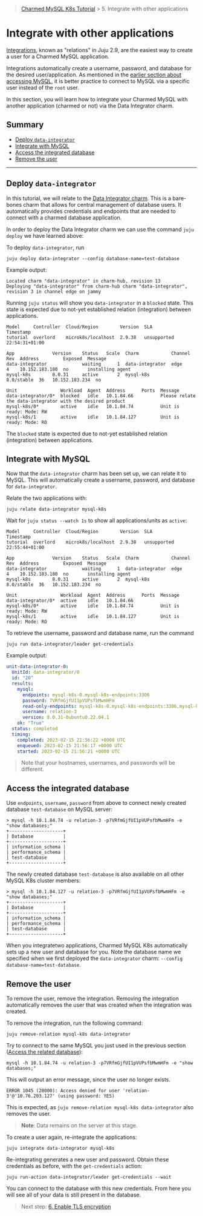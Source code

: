 > [Charmed MySQL K8s Tutorial](/t/9677) > 5. Integrate with other applications

# Integrate with other applications

[Integrations](https://juju.is/docs/sdk/integration), known as "relations" in Juju 2.9, are the easiest way to create a user for a Charmed MySQL application. 

Integrations automatically create a username, password, and database for the desired user/application. As mentioned in the [earlier section about accessing MySQL](/t/9912#access-mysql-via-the-mysql-client), it is better practice to connect to MySQL via a specific user instead of the `root` user.

In this section, you will learn how to integrate your Charmed MySQL with another application (charmed or not) via the Data Integrator charm. 

## Summary
* [Deploy `data-integrator`](#deploy-data-integrator)
* [Integrate with MySQL](#integrate-with-mysql)
* [Access the integrated database](#access-the-integrated-database)
* [Remove the user](#remove-the-user)

---

## Deploy `data-integrator`

In this tutorial, we will relate to the [Data Integrator charm](https://charmhub.io/data-integrator). This is a bare-bones charm that allows for central management of database users. It automatically provides credentials and endpoints that are needed to connect with a charmed database application.

 In order to deploy the Data Integrator charm we can use the command `juju deploy` we have learned above:

To deploy `data-integrator`, run

```shell
juju deploy data-integrator --config database-name=test-database
```

Example output:
```shell
Located charm "data-integrator" in charm-hub, revision 13
Deploying "data-integrator" from charm-hub charm "data-integrator", revision 3 in channel edge on jammy
```

Running `juju status` will show you `data-integrator` in a `blocked` state. This state is expected due to not-yet established relation (integration) between applications.
```shell
Model     Controller  Cloud/Region        Version  SLA          Timestamp
tutorial  overlord    microk8s/localhost  2.9.38   unsupported  22:54:31+01:00

App              Version    Status   Scale  Charm            Channel     Rev  Address         Exposed  Message
data-integrator             waiting      1  data-integrator  edge        4    10.152.183.180  no       installing agent
mysql-k8s        8.0.31     active       2  mysql-k8s        8.0/stable  36   10.152.183.234  no       

Unit                Workload  Agent  Address      Ports  Message
data-integrator/0*  blocked   idle   10.1.84.66          Please relate the data-integrator with the desired product
mysql-k8s/0*        active    idle   10.1.84.74          Unit is ready: Mode: RW
mysql-k8s/1         active    idle   10.1.84.127         Unit is ready: Mode: RO
```
The `blocked` state is expected due to not-yet established relation (integration) between applications.

## Integrate with MySQL

Now that the `data-integrator` charm has been set up, we can relate it to MySQL. This will automatically create a username, password, and database for `data-integrator`.

Relate the two applications with:
```shell
juju relate data-integrator mysql-k8s
```

Wait for `juju status --watch 1s` to show all applications/units as `active`:
```shell
Model     Controller  Cloud/Region        Version  SLA          Timestamp
tutorial  overlord    microk8s/localhost  2.9.38   unsupported  22:55:44+01:00

App              Version    Status   Scale  Charm            Channel     Rev  Address         Exposed  Message
data-integrator             waiting      1  data-integrator  edge        4    10.152.183.180  no       installing agent
mysql-k8s        8.0.31     active       2  mysql-k8s        8.0/stable  36   10.152.183.234  no       

Unit                Workload  Agent  Address      Ports  Message
data-integrator/0*  active    idle   10.1.84.66          
mysql-k8s/0*        active    idle   10.1.84.74          Unit is ready: Mode: RW
mysql-k8s/1         active    idle   10.1.84.127         Unit is ready: Mode: RO
```

To retrieve the username, password and database name, run the command
```shell
juju run data-integrator/leader get-credentials
```

Example output:
```yaml
unit-data-integrator-0:
  UnitId: data-integrator/0
  id: "20"
  results:
    mysql:
      endpoints: mysql-k8s-0.mysql-k8s-endpoints:3306
      password: 7VRfmGjfUI1pVUPsfbMwmHFm
      read-only-endpoints: mysql-k8s-0.mysql-k8s-endpoints:3306,mysql-k8s-1.mysql-k8s-endpoints:3306
      username: relation-3
      version: 8.0.31-0ubuntu0.22.04.1
    ok: "True"
  status: completed
  timing:
    completed: 2023-02-15 21:56:22 +0000 UTC
    enqueued: 2023-02-15 21:56:17 +0000 UTC
    started: 2023-02-15 21:56:21 +0000 UTC
```
> Note that your hostnames, usernames, and passwords will be different.

## Access the integrated database

Use `endpoints`, `username`, `password` from above to connect newly created database `test-database` on MySQL server:
```shell
> mysql -h 10.1.84.74 -u relation-3 -p7VRfmGjfUI1pVUPsfbMwmHFm -e "show databases;"
+--------------------+
| Database           |
+--------------------+
| information_schema |
| performance_schema |
| test-database      |
+--------------------+

```

The newly created database `test-database` is also available on all other MySQL K8s cluster members:
```shell
> mysql -h 10.1.84.127 -u relation-3 -p7VRfmGjfUI1pVUPsfbMwmHFm -e "show databases;"
+--------------------+
| Database           |
+--------------------+
| information_schema |
| performance_schema |
| test-database      |
+--------------------+
```

When you integratetwo applications, Charmed MySQL K8s automatically sets up a new user and database for you. Note the database name we specified when we first deployed the `data-integrator` charm: `--config database-name=test-database`.

## Remove the user
To remove the user, remove the integration. Removing the integration automatically removes the user that was created when the integration was created. 

To remove the integration, run the following command:
```shell
juju remove-relation mysql-k8s data-integrator
```

Try to connect to the same MySQL you just used in the previous section ([Access the related database](#access-the-related-database)):
```shell
mysql -h 10.1.84.74 -u relation-3 -p7VRfmGjfUI1pVUPsfbMwmHFm -e "show databases;"
```

This will output an error message, since the user no longer exists.
```shell
ERROR 1045 (28000): Access denied for user 'relation-3'@'10.76.203.127' (using password: YES)
``` 
This is expected, as `juju remove-relation mysql-k8s data-integrator` also removes the user.

> **Note**: Data remains on the server at this stage.

To create a user again, re-integrate the applications:
```shell
juju integrate data-integrator mysql-k8s
```

Re-integrating generates a new user and password. Obtain these credentials as before, with the `get-credentials` action:
```shell
juju run-action data-integrator/leader get-credentials --wait
```

You can connect to the database with this new credentials. From here you will see all of your data is still present in the database.

> Next step: [6. Enable TLS encryption](/t/9669)